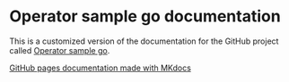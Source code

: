 # Operator sample go documentation

This is a customized version of the documentation for the GitHub project called [Operator sample go](https://github.com/IBM/operator-sample-go).

[GitHub pages documentation made with MKdocs](https://ibm.github.io/operator-sample-go-documentation/)
